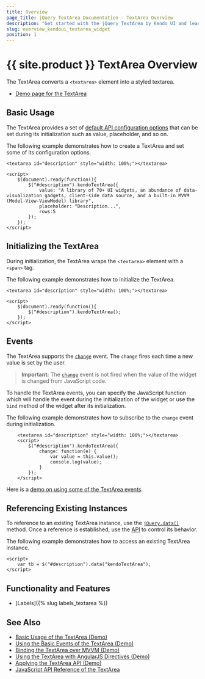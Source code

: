 ```yaml
---
title: Overview
page_title: jQuery TextArea Documentation - TextArea Overview
description: "Get started with the jQuery TextArea by Kendo UI and learn how to create and initialize the widget."
slug: overview_kendoui_textarea_widget
position: 1
---
```


# {{ site.product }} TextArea Overview

The TextArea converts a `<textarea>` element into a styled textarea.

* [Demo page for the TextArea](https://demos.telerik.com/kendo-ui/textarea/index) 

## Basic Usage

The TextArea provides a set of [default API configuration options](/api/javascript/ui/textarea) that can be set during its initialization such as value, placeholder, and so on.

The following example demonstrates how to create a TextArea and set some of its configuration options.

```dojo
<textarea id="description" style="width: 100%;"></textarea>

<script>
    $(document).ready(function(){
        $("#description").kendoTextArea({
            value: "A library of 70+ UI widgets, an abundance of data-visualization gadgets, client-side data source, and a built-in MVVM (Model-View-ViewModel) library",
            placeholder: "Description...",
            rows:5
        });
    });
</script>
```

## Initializing the TextArea

During initialization, the TextArea wraps the `<textarea>` element with a `<span>` tag.

The following example demonstrates how to initialize the TextArea.

```dojo
<textarea id="description" style="width: 100%;"></textarea>

<script>
    $(document).ready(function(){
        $("#description").kendoTextArea();
    });
</script>
```

## Events

The TextArea supports the [`change`](/api/javascript/ui/textarea/events/change) event. The `change` fires each time a new value is set by the user.

> **Important:** The [`change`](/api/javascript/ui/textarea/events/change) event is not fired when the value of the widget is changed from JavaScript code.

To handle the TextArea events, you can specify the JavaScript function which will handle the event during the initialization of the widget or use the `bind` method of the widget after its initialization.

The following example demonstrates how to subscribe to the `change` event during initialization.

```dojo
    <textarea id="description" style="width: 100%;"></textarea>
    <script>
        $("#description").kendoTextArea({
            change: function(e) {
                var value = this.value();
                console.log(value);
            }
        });
    </script>
```

Here is a [demo on using some of the TextArea events](https://demos.telerik.com/kendo-ui/textarea/events).

## Referencing Existing Instances

To reference to an existing TextArea instance, use the [`jQuery.data()`](https://api.jquery.com/jQuery.data/) method. Once a reference is established, use the [API](/api/javascript/ui/textarea) to control its behavior.

The following example demonstrates how to access an existing TextArea instance.

```
<script>
    var tb = $("#description").data("kendoTextArea");
</script>
```

## Functionality and Features

* [Labels]({% slug labels_textarea %})

## See Also

* [Basic Usage of the TextArea (Demo)](https://demos.telerik.com/kendo-ui/textarea/index)
* [Using the Basic Events of the TextArea (Demo)](https://demos.telerik.com/kendo-ui/textarea/events)
* [Binding the TextArea over MVVM (Demo)](https://demos.telerik.com/kendo-ui/textarea/mvvm)
* [Using the TextArea with AngularJS Directives (Demo)](https://demos.telerik.com/kendo-ui/textarea/angular)
* [Applying the TextArea API (Demo)](https://demos.telerik.com/kendo-ui/textarea/api)
* [JavaScript API Reference of the TextArea](/api/javascript/ui/textarea)
